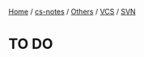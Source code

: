 [Home](https://mengxianbin.github.io) /
[cs-notes](https://mengxianbin.github.io/cs-notes/site) /
[Others](https://mengxianbin.github.io/cs-notes/site/Others) /
[VCS](https://mengxianbin.github.io/cs-notes/site/Others/VCS) /
[SVN](https://mengxianbin.github.io/cs-notes/site/Others/VCS/SVN)

# TO DO
